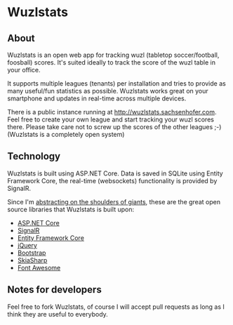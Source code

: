 # Wuzlstats

## About

Wuzlstats is an open web app for tracking wuzl (tabletop soccer/football, foosball) scores. It's suited ideally to track the score of the wuzl table in your office.

It supports multiple leagues (tenants) per installation and tries to provide as many useful/fun statistics as possible. Wuzlstats works great on your smartphone and updates in real-time across multiple devices.

There is a public instance running at http://wuzlstats.sachsenhofer.com. Feel free to create your own league and start tracking your wuzl scores there. Please take care not to screw up the scores of the other leagues ;-) (Wuzlstats is a completely open system)


## Technology

Wuzlstats is built using ASP.NET Core. Data is saved in SQLite using Entity Framework Core, the real-time (websockets) functionality is provided by SignalR.

Since I'm [abstracting on the shoulders of giants](http://www.hanselman.com/blog/WeAreAbstractingOnTheShouldersOfGiants.aspx), these are the great open source libraries that Wuzlstats is built upon:

* [ASP.NET Core](http://www.asp.net/vnext)
* [SignalR](http://signalr.net/)
* [Entity Framework Core](https://learn.microsoft.com/de-de/ef/core)
* [jQuery](https://jquery.com/)
* [Bootstrap](http://getbootstrap.com/)
* [SkiaSharp](https://skia.org/)
* [Font Awesome](https://fontawesome.com/)

## Notes for developers

Feel free to fork Wuzlstats, of course I will accept pull requests as long as I think they are useful to everybody.
